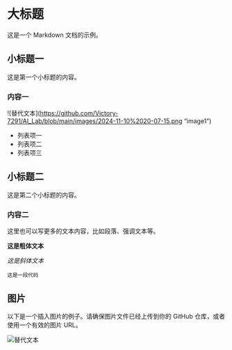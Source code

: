 # 大标题

这是一个 Markdown 文档的示例。

## 小标题一

这是第一个小标题的内容。

### 内容一

![替代文本](https://github.com/Victory-7291/AI_Lab/blob/main/images/2024-11-10%2020-07-15.png “image1”)

- 列表项一
- 列表项二
- 列表项三

## 小标题二

这是第二个小标题的内容。

### 内容二

这里也可以写更多的文本内容，比如段落、强调文本等。

**这是粗体文本**

*这是斜体文本*

`这是一段代码`

## 图片

以下是一个插入图片的例子。请确保图片文件已经上传到你的 GitHub 仓库，或者使用一个有效的图片 URL。

![替代文本](图片链接 "可选的标题")
